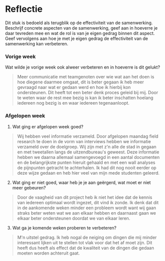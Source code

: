 Reflectie
==========

Dit stuk is bedoeld als terugblik op de effectiviteit van de samenwerking.
Beschrijf concrete aspecten van de samenwerking, geef aan in hoeverre je daar tevreden mee en wat de rol is
 van je eigen gedrag binnen dit aspect. Geef vervolgens aan hoe je met je eigen gedrag de effectiviteit van 
 de samenwerking kan verbeteren.


### Vorige week
Wat wilde je vorige week ook alweer verbeteren en in hoeverre is dit gelukt? 
> Meer communicatie met teamgenoten over wie wat aan het doen is hoe diegene daarmee omgaat, dit is beter gegaan ik heb meer gevraagd naar wat er gedaan werd en hoe ik hierbij kon ondersteunen. Dit heeft tot een beter denk proces geleid bij mij. Door te weten waar de rest mee bezig is kan ik beter inschatten hoelang iedereen nog bezig is en waar iedereen tegenaanloopt.

### Afgelopen week


1. Wat ging er afgelopen week goed?
> Wij hebben veel informatie verzameld. 
> Door afgelopen maandag field research te doen in de vorm van interviews hebben we informatie verzameld over de doelgroep. Wij zijn met z'n alle de stad in gegaan en met tweetallen langs de uitzendbureau's geweest. Deze informatie hebben we daarna allemaal samengevoegd in een aantal documenten en de belangrijkste punten hieruit gehaald en met een wall analyses de pijnpunten getracht te achterhalen. Ik had dit nog nooit eerder op deze wijze gedaan en heb hier veel van mijn mede studenten geleerd. 

2. Wat ging er niet goed, waar heb je je aan geërgerd, wat moet er niet meer gebeuren?
> Door de vaagheid van dit project heb ik niet het idee dat de kennis van iedereen optimaal wordt ingezet, dit vind ik zonde. 
> Ik denk dat dit in de aankomende weken minder een probleem wordt want wij gaan straks beter weten wat we aan elkaar hebben en daarnaast gaan we elkaar beter ondersteunen doordat we van elkaar leren.  
 
3. Wat ga je komende weken proberen te verbeteren?
> M'n uitstel gedrag.
> Ik heb nogal de neiging om dingen die mij minder interessant lijken uit te stellen tot vlak voor dat het af moet zijn. Dit heeft dus heeft als effect dat de kwaliteit van de dingen die gedaan moeten worden achteruit gaat. 

